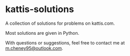 # kattis-solutions

A collection of solutions for problems on kattis.com.

Most solutions are given in Python.

With questions or suggestions, feel free to contact me at m.cheney95@outlook.com.
